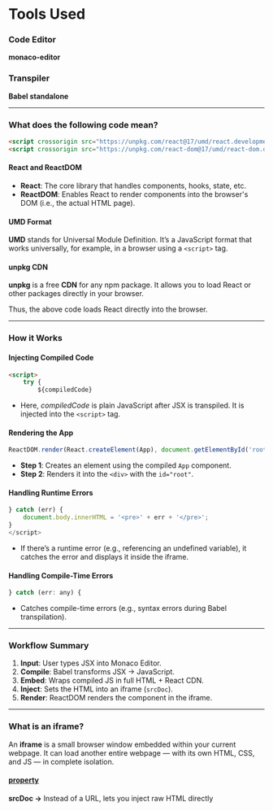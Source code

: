 # Tools Used

### Code Editor
**monaco-editor**

### Transpiler
**Babel standalone**

---

### What does the following code mean?

```html
<script crossorigin src="https://unpkg.com/react@17/umd/react.development.js"></script>
<script crossorigin src="https://unpkg.com/react-dom@17/umd/react-dom.development.js"></script>
```

#### React and ReactDOM
- **React**: The core library that handles components, hooks, state, etc.
- **ReactDOM**: Enables React to render components into the browser's DOM (i.e., the actual HTML page).

#### UMD Format
**UMD** stands for Universal Module Definition. It’s a JavaScript format that works universally, for example, in a browser using a `<script>` tag.

#### unpkg CDN
**unpkg** is a free **CDN** for any npm package. It allows you to load React or other packages directly in your browser.

Thus, the above code loads React directly into the browser.

---

### How it Works

#### Injecting Compiled Code
```html
<script>
    try {
        ${compiledCode}
```
- Here, *compiledCode* is plain JavaScript after JSX is transpiled. It is injected into the `<script>` tag.

#### Rendering the App
```ts
ReactDOM.render(React.createElement(App), document.getElementById('root'));
```
- **Step 1**: Creates an element using the compiled `App` component.
- **Step 2**: Renders it into the `<div>` with the `id="root"`.

#### Handling Runtime Errors
```jsx
} catch (err) {
    document.body.innerHTML = '<pre>' + err + '</pre>';
}
</script>
```
- If there’s a runtime error (e.g., referencing an undefined variable), it catches the error and displays it inside the iframe.

#### Handling Compile-Time Errors
```js
} catch (err: any) {
```
- Catches compile-time errors (e.g., syntax errors during Babel transpilation).

---

### Workflow Summary
1. **Input**: User types JSX into Monaco Editor.
2. **Compile**: Babel transforms JSX → JavaScript.
3. **Embed**: Wraps compiled JS in full HTML + React CDN.
4. **Inject**: Sets the HTML into an iframe (`srcDoc`).
5. **Render**: ReactDOM renders the component in the iframe.

---

### What is an iframe?
An **iframe** is a small browser window embedded within your current webpage. It can load another entire webpage — with its own HTML, CSS, and JS — in complete isolation.

#### <u>property</u>
**srcDoc ->** Instead of a URL, lets you inject raw HTML directly

